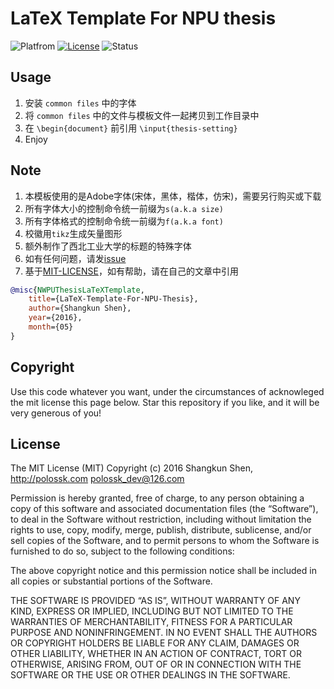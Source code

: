 # LaTeX Template For NPU thesis
![Platfrom](https://img.shields.io/badge/CTeX-v2.9.2.164-3D6117.svg)
[![License](https://img.shields.io/badge/license-MIT-blue.svg)](LICENSE)
![Status](https://img.shields.io/badge/status-complete-brightgreen.svg)

## Usage
1. 安装 `common files` 中的字体
2. 将 `common files` 中的文件与模板文件一起拷贝到工作目录中
3. 在 `\begin{document}` 前引用 `\input{thesis-setting}`
4. Enjoy

## Note
1. 本模板使用的是Adobe字体(宋体，黑体，楷体，仿宋)，需要另行购买或下载
2. 所有字体大小的控制命令统一前缀为`s(a.k.a size)`
3. 所有字体格式的控制命令统一前缀为`f(a.k.a font)`
4. 校徽用`tikz`生成矢量图形
5. 额外制作了西北工业大学的标题的特殊字体
6. 如有任何问题，请发[issue](https://github.com/polossk/LeTeX-Template-For-NPU-Thesis/issues/new)
7. 基于[MIT-LICENSE](LICENSE)，如有帮助，请在自己的文章中引用
```bibtex
@misc{NWPUThesisLaTeXTemplate,
    title={LaTeX-Template-For-NPU-Thesis},
    author={Shangkun Shen},
    year={2016},
    month={05}
}
```

## Copyright
Use this code whatever you want, under the circumstances of acknowleged the mit license this page below. Star this repository if you like, and it will be very generous of you!

## License
The MIT License (MIT)
Copyright (c) 2016 Shangkun Shen, http://polossk.com <polossk_dev@126.com>

Permission is hereby granted, free of charge, to any person obtaining a copy
of this software and associated documentation files (the “Software”), to deal
in the Software without restriction, including without limitation the rights
to use, copy, modify, merge, publish, distribute, sublicense, and/or sell
copies of the Software, and to permit persons to whom the Software is
furnished to do so, subject to the following conditions:

The above copyright notice and this permission notice shall be included in
all copies or substantial portions of the Software.

THE SOFTWARE IS PROVIDED “AS IS”, WITHOUT WARRANTY OF ANY KIND, EXPRESS OR
IMPLIED, INCLUDING BUT NOT LIMITED TO THE WARRANTIES OF MERCHANTABILITY,
FITNESS FOR A PARTICULAR PURPOSE AND NONINFRINGEMENT. IN NO EVENT SHALL THE
AUTHORS OR COPYRIGHT HOLDERS BE LIABLE FOR ANY CLAIM, DAMAGES OR OTHER
LIABILITY, WHETHER IN AN ACTION OF CONTRACT, TORT OR OTHERWISE, ARISING FROM,
OUT OF OR IN CONNECTION WITH THE SOFTWARE OR THE USE OR OTHER DEALINGS IN
THE SOFTWARE.
